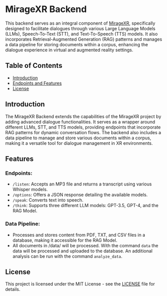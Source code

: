 # MirageXR Backend

This backend serves as an integral component of [MirageXR](https://github.com/WEKIT-ECS/MIRAGE-XR), specifically 
designed to facilitate dialogues through various Large Language Models (LLMs), Speech-To-Text (STT), and Text-To-Speech 
(TTS) models. It also incorporates Retrieval-Augmented Generation (RAG) patterns and manages a data pipeline for storing 
documents within a corpus, enhancing the dialogue experience in virtual and augmented reality settings.

## Table of Contents

- [Introduction](#introduction)
- [Endpoints and Features](#features)
- [License](#license)

## Introduction

The MirageXR Backend extends the capabilities of the MirageXR project by adding advanced dialogue functionalities. 
It serves as a wrapper around different LLMs, STT, and TTS models, providing endpoints that incorporate RAG patterns 
for dynamic conversation flows. The backend also includes a data pipeline to manage and store various documents within 
a corpus, making it a versatile tool for dialogue management in XR environments.

## Features

### Endpoints:

- `/listen`: Accepts an MP3 file and returns a transcript using various Whisper models.
- `/options`: Offers a JSON response detailing the available models.
- `/speak`: Converts text into speech.
- `/think`: Supports three different LLM models: GPT-3.5, GPT-4, and the RAG Model.

### Data Pipeline:

- Processes and stores content from PDF, TXT, and CSV files in a database, making it accessible for the RAG Model. 
- All documents in /data/ will be processed. With the command `data` the data will be processed and uploaded to the database. An additional analysis can be run with the command `analyze_data`. 

## License

This project is licensed under the MIT License - see the [LICENSE](LICENSE) file for details.